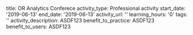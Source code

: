 title: OR Analytics Conferece
activity_type: Professional activity
start_date: '2019-06-13'
end_date: '2019-06-13'
activity_url: ''
learning_hours: '0'
tags: ''
activity_description: ASDF123
benefit_to_practice: ASDF123
benefit_to_users: ASDF123
